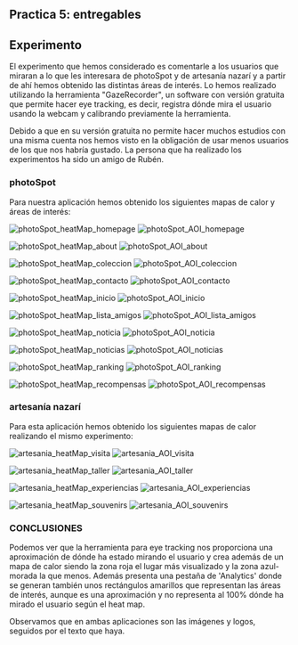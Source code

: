 ## Practica 5: entregables 

## Experimento
El experimento que hemos considerado es comentarle a los usuarios que miraran a lo que les interesara de photoSpot y de artesanía nazarí
y a partir de ahí hemos obtenido las distintas áreas de interés. Lo hemos realizado utilizando la herramienta "GazeRecorder", un software con versión gratuita
que permite hacer eye tracking, es decir, registra dónde mira el usuario usando la webcam y calibrando previamente la herramienta.

Debido a que en su versión gratuita no permite hacer muchos estudios con una misma cuenta nos hemos visto en la obligación de usar menos usuarios de los que nos 
habría gustado. La persona que ha realizado los experimentos ha sido un amigo de Rubén.

### photoSpot
Para nuestra aplicación hemos obtenido los siguientes mapas de calor y áreas de interés:

![photoSpot_heatMap_homepage](A/heatMap_homepage.png)
![photoSpot_AOI_homepage](A/AOI_homepage.png)

![photoSpot_heatMap_about](A/heatMap_about.png)
![photoSpot_AOI_about](A/AOI_about.png)

![photoSpot_heatMap_coleccion](A/heatMap_colección.png)
![photoSpot_AOI_coleccion](A/AOI_colección.png)

![photoSpot_heatMap_contacto](A/heatMap_contacto.png)
![photoSpot_AOI_contacto](A/AOI_contacto.png)

![photoSpot_heatMap_inicio](A/heatMap_inicio.png)
![photoSpot_AOI_inicio](A/AOI_inicio.png)

![photoSpot_heatMap_lista_amigos](A/heatMap_lista_de_amigos.png)
![photoSpot_AOI_lista_amigos](A/AOI_lista_de_amigos.png)

![photoSpot_heatMap_noticia](A/heatMap_noticia.png)
![photoSpot_AOI_noticia](A/AOI_noticia.png)

![photoSpot_heatMap_noticias](A/heatMap_noticias.png)
![photoSpot_AOI_noticias](A/AOI_noticias.png)

![photoSpot_heatMap_ranking](A/heatMap_ranking.png)
![photoSpot_AOI_ranking](A/AOI_ranking.png)

![photoSpot_heatMap_recompensas](A/heatMap_recompensas.png)
![photoSpot_AOI_recompensas](A/AOI_recompensas.png)

### artesanía nazarí
Para esta aplicación hemos obtenido los siguientes mapas de calor realizando el mismo experimento:

![artesania_heatMap_visita](B/heatMap_visita.png)
![artesania_AOI_visita](B/AOI_visita.png)

![artesania_heatMap_taller](B/heatMap_taller.png)
![artesania_AOI_taller](B/AOI_taller.png)

![artesania_heatMap_experiencias](B/heatMap_experiencias.png)
![artesania_AOI_experiencias](B/AOI_experiencias.png)

![artesania_heatMap_souvenirs](B/heatMap_souvenirs.png)
![artesania_AOI_souvenirs](B/AOI_souvenirs.png)


### CONCLUSIONES
Podemos ver que la herramienta para eye tracking nos proporciona una aproximación de dónde ha estado mirando el usuario y crea además de un mapa de calor siendo
la zona roja el lugar más visualizado y la zona azul-morada la que menos. Además presenta una pestaña de 'Analytics' donde se generan también unos rectángulos amarillos
que representan las áreas de interés, aunque es una aproximación y no representa al 100% dónde ha mirado el usuario según el heat map.

Observamos que en ambas aplicaciones son las imágenes y logos, seguidos por el texto que haya.
